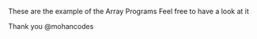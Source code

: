 These are the example of the Array Programs 
Feel free to have a look at it

Thank you 
@mohancodes
